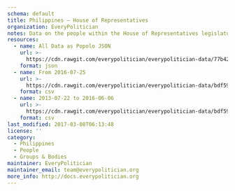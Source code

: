 ```yaml
---
schema: default
title: Philippines — House of Representatives
organization: EveryPolitician
notes: Data on the people within the House of Representatives legislature of Philippines.
resources:
  - name: All Data as Popolo JSON
    url: >-
      https://cdn.rawgit.com/everypolitician/everypolitician-data/77b42d4fea492313b54bb62c03f0179669c966be/data/Philippines/House/ep-popolo-v1.0.json
    format: json
  - name: From 2016-07-25
    url: >-
      https://cdn.rawgit.com/everypolitician/everypolitician-data/bdf596b6dcf8b9772437f98477870a17d6801dc7/data/Philippines/House/term-17.csv
    format: csv
  - name: 2013-07-22 to 2016-06-06
    url: >-
      https://cdn.rawgit.com/everypolitician/everypolitician-data/bdf596b6dcf8b9772437f98477870a17d6801dc7/data/Philippines/House/term-16.csv
    format: csv
last_modified: 2017-03-08T06:13:48
license: ''
category:
  - Philippines
  - People
  - Groups & Bodies
maintainer: EveryPolitician
maintainer_email: team@everypolitician.org
more_info: http://docs.everypolitician.org
---
```

